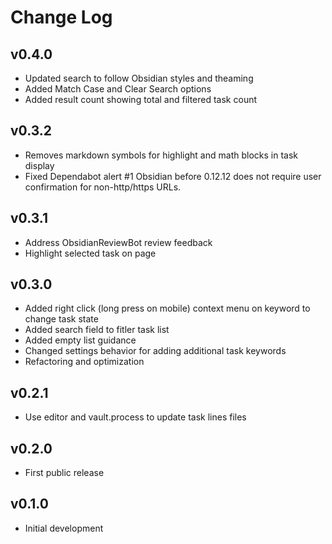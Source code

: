# Change Log

## v0.4.0

- Updated search to follow Obsidian styles and theaming
- Added Match Case and Clear Search options
- Added result count showing total and filtered task count

## v0.3.2

- Removes markdown symbols for highlight and math blocks in task display
- Fixed Dependabot alert #1 Obsidian before 0.12.12 does not require user confirmation for non-http/https URLs.

## v0.3.1

- Address ObsidianReviewBot review feedback
- Highlight selected task on page

## v0.3.0

- Added right click (long press on mobile) context menu on keyword to change task state
- Added search field to fitler task list
- Added empty list guidance
- Changed settings behavior for adding additional task keywords
- Refactoring and optimization

## v0.2.1

- Use editor and vault.process to update task lines files

## v0.2.0

- First public release

## v0.1.0

- Initial development
